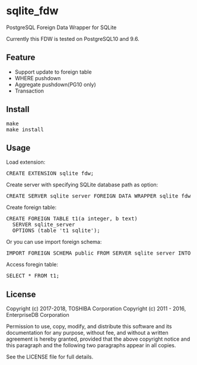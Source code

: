 sqlite_fdw
==========

PostgreSQL Foreign Data Wrapper for SQLite

Currently this FDW is tested on PostgreSQL10 and 9.6.

Feature
-----------
- Support update to foreign table
- WHERE pushdown
- Aggregate pushdown(PG10 only)
- Transaction

Install
-----------
<pre>
make
make install
</pre>


Usage
--------

Load extension:
<pre>
CREATE EXTENSION sqlite_fdw;
</pre>

Create server with specifying SQLite database path as option:
<pre>
CREATE SERVER sqlite_server FOREIGN DATA WRAPPER sqlite_fdw OPTIONS (database '/tmp/test.db');
</pre>


Create foreign table:
<pre>
CREATE FOREIGN TABLE t1(a integer, b text)
  SERVER sqlite_server
  OPTIONS (table 't1_sqlite');
</pre>

Or you can use import foreign schema:
<pre>
IMPORT FOREIGN SCHEMA public FROM SERVER sqlite_server INTO public;
</pre>


Access foregin table:
<pre>
SELECT * FROM t1;
</pre>


License
--------
Copyright (c) 2017-2018, TOSHIBA Corporation
Copyright (c) 2011 - 2016, EnterpriseDB Corporation

Permission to use, copy, modify, and distribute this software and its documentation for any purpose, without fee, and without a written agreement is hereby granted, provided that the above copyright notice and this paragraph and the following two paragraphs appear in all copies.

See the LICENSE file for full details.